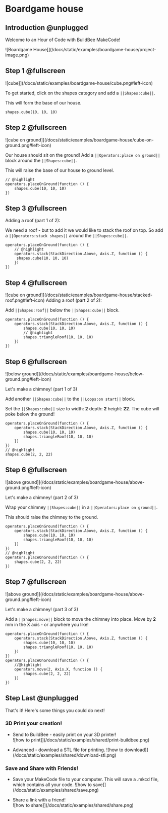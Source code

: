 # Boardgame house

## Introduction @unplugged

Welcome to an Hour of Code with BuildBee MakeCode! 

![Boardgame House]](/docs/static/examples/boardgame-house/project-image.png)

## Step 1 @fullscreen
![cube]](/docs/static/examples/boardgame-house/cube.png#left-icon)

To get started, click on the shapes category and add a ``||Shapes:cube||``. 

This will form the base of our house.

```blocks
shapes.cube(10, 10, 10)
```

## Step 2 @fullscreen
![cube on ground]](/docs/static/examples/boardgame-house/cube-on-ground.png#left-icon)

Our house should sit on the ground!  Add a ``||Operators:place on ground||`` block around the ``||Shapes:cube||``.

This will raise the base of our house to ground level.

```blocks
// @highlight
operators.placeOnGround(function () {
    shapes.cube(10, 10, 10)
})
```

## Step 3 @fullscreen
Adding a roof (part 1 of 2):

We need a roof - but to add it we would like to stack the roof on top.  So add a 
``||Operators:stack shapes||`` around the ``||Shapes:cube||``.


```blocks
operators.placeOnGround(function () {
    // @highlight
    operators.stack(StackDirection.Above, Axis.Z, function () {
     shapes.cube(10, 10, 10)
    })
})
```


## Step 4 @fullscreen
![cube on ground]](/docs/static/examples/boardgame-house/stacked-roof.png#left-icon)
Adding a roof (part 2 of 2):

Add ``||Shapes:roof||`` below the  ``||Shapes:cube||`` block. 

```blocks
operators.placeOnGround(function () {
    operators.stack(StackDirection.Above, Axis.Z, function () {  
        shapes.cube(10, 10, 10)
        // @highlight
        shapes.triangleRoof(10, 10, 10)
    })
})
```



## Step 6 @fullscreen
![below ground]](/docs/static/examples/boardgame-house/below-ground.png#left-icon)

Let's make a chimney! (part 1 of 3)

Add another ``||Shapes:cube||`` to the ``||Loops:on start||`` block.

Set the ``||Shapes:cube||`` size to width: **2** depth: **2** height: **22**.  The cube will poke below the ground!


```blocks
operators.placeOnGround(function () {
    operators.stack(StackDirection.Above, Axis.Z, function () {
        shapes.cube(10, 10, 10)
        shapes.triangleRoof(10, 10, 10)
    })
})
// @highlight
shapes.cube(2, 2, 22)
```

## Step 6 @fullscreen
![above ground]](/docs/static/examples/boardgame-house/above-ground.png#left-icon)

Let's make a chimney! (part 2 of 3)

Wrap your chimney ``||Shapes:cube||`` in a  ``||Operators:place on ground||``.

This should raise the chimney to the ground.


```blocks
operators.placeOnGround(function () {
    operators.stack(StackDirection.Above, Axis.Z, function () {
        shapes.cube(10, 10, 10)
        shapes.triangleRoof(10, 10, 10)
    })
})
// @highlight
operators.placeOnGround(function () {
    shapes.cube(2, 2, 22)
})
```


## Step 7 @fullscreen
![above ground]](/docs/static/examples/boardgame-house/above-ground.png#left-icon)

Let's make a chimney! (part 3 of 3)

Add a ``||Shapes:move||`` block to move the chimney into place.  Move by **2** mm in the X axis - or anywhere you like!


```blocks
operators.placeOnGround(function () {
    operators.stack(StackDirection.Above, Axis.Z, function () {
        shapes.cube(10, 10, 10)
        shapes.triangleRoof(10, 10, 10)
    })
})
operators.placeOnGround(function () {
    //@highlight
    operators.move(2, Axis.X, function () {
        shapes.cube(2, 2, 22)
    })
})
```

## Step Last @unplugged
That's it! Here's some things you could do next!

### 3D Print your creation!
*  Send to BuildBee - easily print on your 3D printer!  
    ![how to print]](/docs/static/examples/shared/print-buildbee.png) 

*  Advanced - download a STL file for printing. 
    ![how to download]](/docs/static/examples/shared/download-stl.png)  
<!-- -->
### Save and Share with Friends!
* Save your MakeCode file to your computer.  This will save a .mkcd file, which contains all your code.
    ![how to save]](/docs/static/examples/shared/save.png) 

* Share a link with a friend!  
    ![how to share]](/docs/static/examples/shared/share.png)







